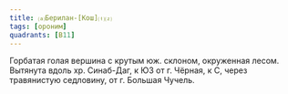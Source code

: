 ```yaml
---
title: ⒜Берилан-[Кош]⒯⒵
tags: [ороним]
quadrants: [В11]
---
```


Горбатая голая вершина с крутым юж. склоном, окруженная лесом. Вытянута вдоль
хр. Синаб-Даг, к ЮЗ от г. Чёрная, к С, через травянистую седловину, от г.
Большая Чучель.
